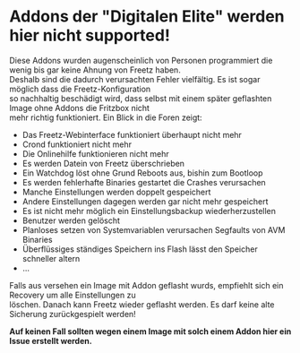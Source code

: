 # Addons der "Digitalen Elite" werden hier nicht supported!

Diese Addons wurden augenscheinlich von Personen programmiert die wenig bis gar keine Ahnung von Freetz haben.<br>
Deshalb sind die dadurch verursachten Fehler vielfältig. Es ist sogar möglich dass die Freetz-Konfiguration<br>
so nachhaltig beschädigt wird, dass selbst mit einem später geflashten Image ohne Addons die Fritzbox nicht<br>
mehr richtig funktioniert. Ein Blick in die Foren zeigt:
 - Das Freetz-Webinterface funktioniert überhaupt nicht mehr
 - Crond funktioniert nicht mehr
 - Die Onlinehilfe funktionieren nicht mehr
 - Es werden Datein von Freetz überschrieben
 - Ein Watchdog löst ohne Grund Reboots aus, bishin zum Bootloop
 - Es werden fehlerhafte Binaries gestartet die Crashes verursachen
 - Manche Einstellungen werden doppelt gespeichert
 - Andere Einstellungen dagegen werden gar nicht mehr gespeichert
 - Es ist nicht mehr möglich ein Einstellungsbackup wiederherzustellen
 - Benutzer werden gelöscht
 - Planloses setzen von Systemvariablen verursachen Segfaults von AVM Binaries
 - Überflüssiges ständiges Speichern ins Flash lässt den Speicher schneller altern
 - ...

Falls aus versehen ein Image mit Addon geflasht wurds, empfiehlt sich ein Recovery um alle Einstellungen zu<br>
löschen. Danach kann Freetz wieder geflasht werden. Es darf keine alte Sicherung zurückgespielt werden!<br>

**Auf keinen Fall sollten wegen einem Image mit solch einem Addon hier ein Issue erstellt werden.**

